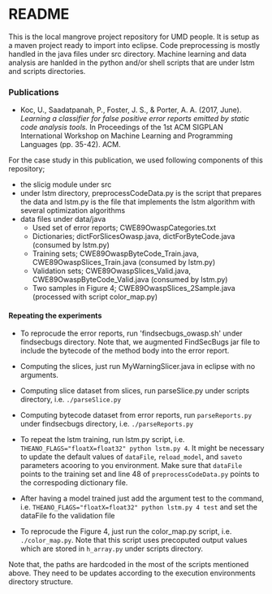 # README #

This is the local mangrove project repository for UMD people. It is setup as a 
maven project ready to import into eclipse. Code preprocessing is mostly handled
in the java files under src directory. Machine learning and data analysis are hanlded
in the python and/or shell scripts that are under lstm and scripts directories.

### Publications

 * Koc, U., Saadatpanah, P., Foster, J. S., & Porter, A. A. (2017, June). _Learning a classifier for false positive error reports emitted by static code analysis tools._ In Proceedings of the 1st ACM SIGPLAN International Workshop on Machine Learning and Programming Languages (pp. 35-42). ACM.

For the case study in this publication, we used following components of this repository;
 
 - the slicig module under src
 - under lstm directory, preprocessCodeData.py is the script that prepares the data and lstm.py is the file that implements the lstm algorithm with several optimization algorithms 
 - data files under data/java
    - Used set of error reports; CWE89OwaspCategories.txt
    - Dictionaries; dictForSlicesOwasp.java, dictForByteCode.java (consumed by lstm.py)
    - Training sets; CWE89OwaspByteCode_Train.java, CWE89OwaspSlices_Train.java (consumed by lstm.py)
    - Validation sets; CWE89OwaspSlices_Valid.java, CWE89OwaspByteCode_Valid.java (consumed by lstm.py)
    - Two samples in Figure 4; CWE89OwaspSlices_2Sample.java (processed with script color_map.py)
  
#### Repeating the experiments
  
  * To reprocude the error reports, run 'findsecbugs_owasp.sh' under findsecbugs directory. Note that, 
  we augmented FindSecBugs jar file to include the bytecode of the method body into the error report.
    
  * Computing the slices, just run MyWarningSlicer.java in eclipse with no arguments.

  * Computing slice dataset from slices, run parseSlice.py under scripts directory, i.e. `./parseSlice.py`
  
  * Computing bytecode dataset from error reports, run `parseReports.py` under findsecbugs directory, i.e. `./parseReports.py`
  
  * To repeat the lstm training, run lstm.py script, i.e. `THEANO_FLAGS="floatX=float32" python lstm.py 4`. 
  It might be necessary to update the default values of `dataFile`, `reload_model`, and `saveto` 
  parameters acooring to you environment. Make sure that `dataFile` points to the training set and 
  line 48 of `preprocessCodeData.py` points to the correspoding dictionary file.  
  
  * After having a model trained just add the argument test to the command, i.e. `THEANO_FLAGS="floatX=float32" python lstm.py 4 test`
  and set the dataFile fo the validation file
  
  * To reprocude the Figure 4, just run the color_map.py script, i.e. `./color_map.py`. Note that this 
  script uses precoputed output values which are stored in `h_array.py` under scripts directory.

Note that, the paths are hardcoded in the most of the scripts mentioned above. They need to be updates 
according to the execution environments directory structure.

